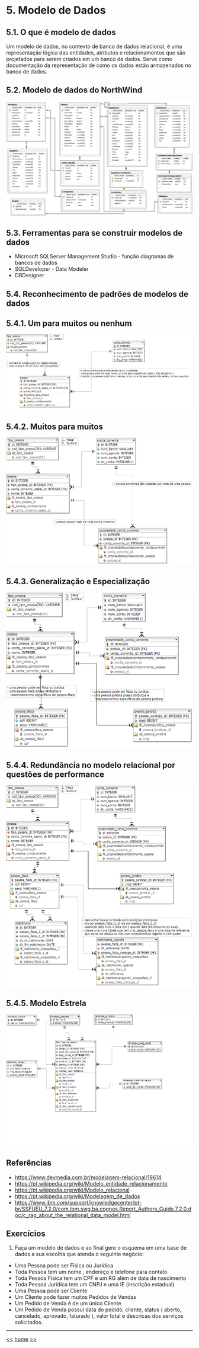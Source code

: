 # 5. Modelo de Dados

## 5.1. O que é modelo de dados

Um modelo de dados, no contexto de banco de dados relacional,  é uma representação lógica das entidades, atributos e relacionamentos que são projetados para serem criados em um banco de dados. Serve como documentação da representação de como os dados estão armazenados no banco de dados.


## 5.2. Modelo de dados do NorthWind

![NorthWind](https://github.com/josemarsilva/treina-sql-I/blob/master/doc/imagens/Northwind_A4_size_for_Print.png)

## 5.3. Ferramentas para se construir modelos de dados
* Microsoft SQLServer Management Studio - função diagramas de bancos de dados
* SQLDeveloper - Data Modeler
* DBDesigner

## 5.4. Reconhecimento de padrões de modelos de dados

## 5.4.1. Um para muitos ou nenhum
![um-para-muitos](https://github.com/josemarsilva/treina-sql-I/blob/master/doc/imagens/ModeloDeDados-UmParaMuitosOuNenhum.png)


## 5.4.2. Muitos para muitos
![muitos-muitos](https://github.com/josemarsilva/treina-sql-I/blob/master/doc/imagens/ModeloDeDados-MuitosParaMuitos.png)


## 5.4.3. Generalização e Especialização
![generalizacao-especializacao](https://github.com/josemarsilva/treina-sql-I/blob/master/doc/imagens/ModeloDeDados-GeneralizacaoEspecializacao.png)


## 5.4.4. Redundância no modelo relacional por questões de performance
![redundancia-performance](https://github.com/josemarsilva/treina-sql-I/blob/master/doc/imagens/ModeloDeDados-RedundanciaPorPerformance.png)

## 5.4.5. Modelo Estrela
![estrela](https://github.com/josemarsilva/treina-sql-I/blob/master/doc/imagens/ModeloDeDados-Estrela.png)



## Referências

* https://www.devmedia.com.br/modelagem-relacional/19614
* https://pt.wikipedia.org/wiki/Modelo_entidade_relacionamento
* https://pt.wikipedia.org/wiki/Modelo_relacional
* https://pt.wikipedia.org/wiki/Modelagem_de_dados
* https://www.ibm.com/support/knowledgecenter/pt-br/SSFUEU_7.2.0/com.ibm.swg.ba.cognos.Report_Authors_Guide.7.2.0.doc/c_rag_about_the_relational_data_model.html


## Exercícios
1. Faça um modelo de dados e ao final gere o esquema em uma base de dados a sua escolha que atenda o seguinte negócio:
* Uma Pessoa pode ser Física ou Jurídica
* Toda Pessoa tem um nome , endereço e telefone para contato
* Toda Pessoa Física tem um CPF e um RG além de data de nascimento
* Toda Pessoa Jurídica tem um CNPJ e uma IE (inscrição estadual)
* Uma Pessoa pode ser Cliente
* Um Cliente pode fazer muitos Pedidos de Vendas
* Um Pedido de Venda é de um único Cliente
* Um Pedido de Venda possui data do pedido, cliente, status ( aberto, cancelado, aprovado, faturado ), valor total e descricao dos serviços solicitados.


***

[<<](README_ComandosSql.md)
[home](../README.md)
[>>](README_Handson.md)
